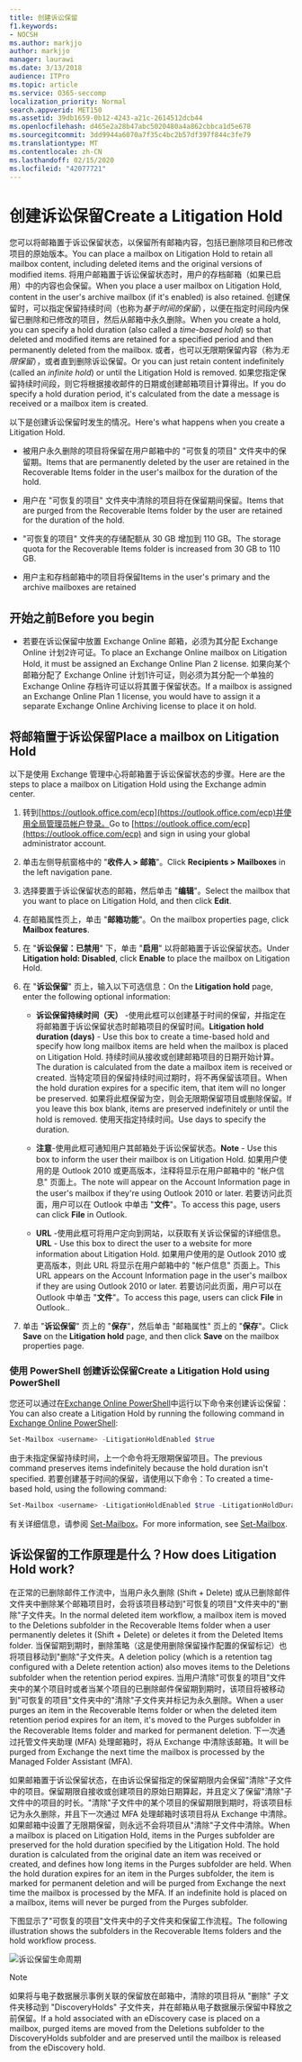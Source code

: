 ```yaml
---
title: 创建诉讼保留
f1.keywords:
- NOCSH
ms.author: markjjo
author: markjjo
manager: laurawi
ms.date: 3/13/2018
audience: ITPro
ms.topic: article
ms.service: O365-seccomp
localization_priority: Normal
search.appverid: MET150
ms.assetid: 39db1659-0b12-4243-a21c-2614512dcb44
ms.openlocfilehash: d465e2a28b47abc5020480a4a862cbbca1d5e678
ms.sourcegitcommit: 3dd9944a6070a7f35c4bc2b57df397f844c3fe79
ms.translationtype: MT
ms.contentlocale: zh-CN
ms.lasthandoff: 02/15/2020
ms.locfileid: "42077721"
---
```

# <a name="create-a-litigation-hold"></a><span data-ttu-id="fcd88-102">创建诉讼保留</span><span class="sxs-lookup"><span data-stu-id="fcd88-102">Create a Litigation Hold</span></span>

<span data-ttu-id="fcd88-103">您可以将邮箱置于诉讼保留状态，以保留所有邮箱内容，包括已删除项目和已修改项目的原始版本。</span><span class="sxs-lookup"><span data-stu-id="fcd88-103">You can place a mailbox on Litigation Hold to retain all mailbox content, including deleted items and the original versions of modified items.</span></span> <span data-ttu-id="fcd88-104">将用户邮箱置于诉讼保留状态时，用户的存档邮箱（如果已启用）中的内容也会保留。</span><span class="sxs-lookup"><span data-stu-id="fcd88-104">When you place a user mailbox on Litigation Hold, content in the user's archive mailbox (if it's enabled) is also retained.</span></span> <span data-ttu-id="fcd88-105">创建保留时，可以指定保留持续时间（也称为*基于时间的保留*），以便在指定时间段内保留已删除和已修改的项目，然后从邮箱中永久删除。</span><span class="sxs-lookup"><span data-stu-id="fcd88-105">When you create a hold, you can specify a hold duration (also called a *time-based hold*) so that deleted and modified items are retained for a specified period and then permanently deleted from the mailbox.</span></span> <span data-ttu-id="fcd88-106">或者，也可以无限期保留内容（称为*无限保留*），或者直到删除诉讼保留。</span><span class="sxs-lookup"><span data-stu-id="fcd88-106">Or you can just retain content indefinitely (called an *infinite hold*) or until the Litigation Hold is removed.</span></span> <span data-ttu-id="fcd88-107">如果您指定保留持续时间段，则它将根据接收邮件的日期或创建邮箱项目计算得出。</span><span class="sxs-lookup"><span data-stu-id="fcd88-107">If you do specify a hold duration period, it's calculated from the date a message is received or a mailbox item is created.</span></span> 
  
<span data-ttu-id="fcd88-108">以下是创建诉讼保留时发生的情况。</span><span class="sxs-lookup"><span data-stu-id="fcd88-108">Here's what happens when you create a Litigation Hold.</span></span>
  
- <span data-ttu-id="fcd88-109">被用户永久删除的项目将保留在用户邮箱中的 "可恢复的项目" 文件夹中的保留期。</span><span class="sxs-lookup"><span data-stu-id="fcd88-109">Items that are permanently deleted by the user are retained in the Recoverable Items folder in the user's mailbox for the duration of the hold.</span></span>
    
- <span data-ttu-id="fcd88-110">用户在 "可恢复的项目" 文件夹中清除的项目将在保留期间保留。</span><span class="sxs-lookup"><span data-stu-id="fcd88-110">Items that are purged from the Recoverable Items folder by the user are retained for the duration of the hold.</span></span>
    
- <span data-ttu-id="fcd88-111">"可恢复的项目" 文件夹的存储配额从 30 GB 增加到 110 GB。</span><span class="sxs-lookup"><span data-stu-id="fcd88-111">The storage quota for the Recoverable Items folder is increased from 30 GB to 110 GB.</span></span>
    
- <span data-ttu-id="fcd88-112">用户主和存档邮箱中的项目将保留</span><span class="sxs-lookup"><span data-stu-id="fcd88-112">Items in the user's primary and the archive mailboxes are retained</span></span>
    
## <a name="before-you-begin"></a><span data-ttu-id="fcd88-113">开始之前</span><span class="sxs-lookup"><span data-stu-id="fcd88-113">Before you begin</span></span>

- <span data-ttu-id="fcd88-114">若要在诉讼保留中放置 Exchange Online 邮箱，必须为其分配 Exchange Online 计划2许可证。</span><span class="sxs-lookup"><span data-stu-id="fcd88-114">To place an Exchange Online mailbox on Litigation Hold, it must be assigned an Exchange Online Plan 2 license.</span></span> <span data-ttu-id="fcd88-115">如果向某个邮箱分配了 Exchange Online 计划1许可证，则必须为其分配一个单独的 Exchange Online 存档许可证以将其置于保留状态。</span><span class="sxs-lookup"><span data-stu-id="fcd88-115">If a mailbox is assigned an Exchange Online Plan 1 license, you would have to assign it a separate Exchange Online Archiving license to place it on hold.</span></span>
    

## <a name="place-a-mailbox-on-litigation-hold"></a><span data-ttu-id="fcd88-116">将邮箱置于诉讼保留</span><span class="sxs-lookup"><span data-stu-id="fcd88-116">Place a mailbox on Litigation Hold</span></span>

<span data-ttu-id="fcd88-117">以下是使用 Exchange 管理中心将邮箱置于诉讼保留状态的步骤。</span><span class="sxs-lookup"><span data-stu-id="fcd88-117">Here are the steps to place a mailbox on Litigation Hold using the Exchange admin center.</span></span>

1. <span data-ttu-id="fcd88-118">转到[https://outlook.office.com/ecp](https://outlook.office.com/ecp)并使用全局管理员帐户登录。</span><span class="sxs-lookup"><span data-stu-id="fcd88-118">Go to [https://outlook.office.com/ecp](https://outlook.office.com/ecp) and sign in using your global administrator account.</span></span>

2. <span data-ttu-id="fcd88-119">单击左侧导航窗格中的 "**收件人 > 邮箱**"。</span><span class="sxs-lookup"><span data-stu-id="fcd88-119">Click **Recipients > Mailboxes** in the left navigation pane.</span></span>

3. <span data-ttu-id="fcd88-120">选择要置于诉讼保留状态的邮箱，然后单击 "**编辑**"。</span><span class="sxs-lookup"><span data-stu-id="fcd88-120">Select the mailbox that you want to place on Litigation Hold, and then click **Edit**.</span></span>

4. <span data-ttu-id="fcd88-121">在邮箱属性页上，单击 "**邮箱功能**"。</span><span class="sxs-lookup"><span data-stu-id="fcd88-121">On the mailbox properties page, click **Mailbox features**.</span></span>
    
5. <span data-ttu-id="fcd88-122">在 "**诉讼保留：已禁用**" 下，单击 "**启用**" 以将邮箱置于诉讼保留状态。</span><span class="sxs-lookup"><span data-stu-id="fcd88-122">Under **Litigation hold: Disabled**, click **Enable** to place the mailbox on Litigation Hold.</span></span>
    
6. <span data-ttu-id="fcd88-123">在 "**诉讼保留**" 页上，输入以下可选信息：</span><span class="sxs-lookup"><span data-stu-id="fcd88-123">On the **Litigation hold** page, enter the following optional information:</span></span> 
    
    - <span data-ttu-id="fcd88-124">**诉讼保留持续时间（天）** -使用此框可以创建基于时间的保留，并指定在将邮箱置于诉讼保留状态时邮箱项目的保留时间。</span><span class="sxs-lookup"><span data-stu-id="fcd88-124">**Litigation hold duration (days)** - Use this box to create a time-based hold and specify how long mailbox items are held when the mailbox is placed on Litigation Hold.</span></span> <span data-ttu-id="fcd88-125">持续时间从接收或创建邮箱项目的日期开始计算。</span><span class="sxs-lookup"><span data-stu-id="fcd88-125">The duration is calculated from the date a mailbox item is received or created.</span></span> <span data-ttu-id="fcd88-126">当特定项目的保留持续时间过期时，将不再保留该项目。</span><span class="sxs-lookup"><span data-stu-id="fcd88-126">When the hold duration expires for a specific item, that item will no longer be preserved.</span></span> <span data-ttu-id="fcd88-127">如果将此框保留为空，则会无限期保留项目或删除保留。</span><span class="sxs-lookup"><span data-stu-id="fcd88-127">If you leave this box blank, items are preserved indefinitely or until the hold is removed.</span></span> <span data-ttu-id="fcd88-128">使用天指定持续时间。</span><span class="sxs-lookup"><span data-stu-id="fcd88-128">Use days to specify the duration.</span></span>
    
    - <span data-ttu-id="fcd88-129">**注意**-使用此框可通知用户其邮箱处于诉讼保留状态。</span><span class="sxs-lookup"><span data-stu-id="fcd88-129">**Note** - Use this box to inform the user their mailbox is on Litigation Hold.</span></span> <span data-ttu-id="fcd88-130">如果用户使用的是 Outlook 2010 或更高版本，注释将显示在用户邮箱中的 "帐户信息" 页面上。</span><span class="sxs-lookup"><span data-stu-id="fcd88-130">The note will appear on the Account Information page in the user's mailbox if they're using Outlook 2010 or later.</span></span> <span data-ttu-id="fcd88-131">若要访问此页面，用户可以在 Outlook 中单击 "**文件**"。</span><span class="sxs-lookup"><span data-stu-id="fcd88-131">To access this page, users can click **File** in Outlook.</span></span>
    
    - <span data-ttu-id="fcd88-132">**URL** -使用此框可将用户定向到网站，以获取有关诉讼保留的详细信息。</span><span class="sxs-lookup"><span data-stu-id="fcd88-132">**URL** - Use this box to direct the user to a website for more information about Litigation Hold.</span></span> <span data-ttu-id="fcd88-133">如果用户使用的是 Outlook 2010 或更高版本，则此 URL 将显示在用户邮箱中的 "帐户信息" 页面上。</span><span class="sxs-lookup"><span data-stu-id="fcd88-133">This URL appears on the Account Information page in the user's mailbox if they are using Outlook 2010 or later.</span></span> <span data-ttu-id="fcd88-134">若要访问此页面，用户可以在 Outlook 中单击 "**文件**"。</span><span class="sxs-lookup"><span data-stu-id="fcd88-134">To access this page, users can click **File** in Outlook..</span></span>

7. <span data-ttu-id="fcd88-135">单击 "**诉讼保留**" 页上的 "**保存**"，然后单击 "邮箱属性" 页上的 "**保存**"。</span><span class="sxs-lookup"><span data-stu-id="fcd88-135">Click **Save** on the **Litigation hold** page, and then click **Save** on the mailbox properties page.</span></span>

### <a name="create-a-litigation-hold-using-powershell"></a><span data-ttu-id="fcd88-136">使用 PowerShell 创建诉讼保留</span><span class="sxs-lookup"><span data-stu-id="fcd88-136">Create a Litigation Hold using PowerShell</span></span>

<span data-ttu-id="fcd88-137">您还可以通过在[Exchange Online PowerShell](https://docs.microsoft.com/powershell/exchange/exchange-online/connect-to-exchange-online-powershell/connect-to-exchange-online-powershell)中运行以下命令来创建诉讼保留：</span><span class="sxs-lookup"><span data-stu-id="fcd88-137">You can also create a Litigation Hold by running the following command in [Exchange Online PowerShell](https://docs.microsoft.com/powershell/exchange/exchange-online/connect-to-exchange-online-powershell/connect-to-exchange-online-powershell):</span></span>

```powershell
Set-Mailbox <username> -LitigationHoldEnabled $true
```

<span data-ttu-id="fcd88-138">由于未指定保留持续时间，上一个命令将无限期保留项目。</span><span class="sxs-lookup"><span data-stu-id="fcd88-138">The previous command preserves items indefinitely because the hold duration isn't specified.</span></span> <span data-ttu-id="fcd88-139">若要创建基于时间的保留，请使用以下命令：</span><span class="sxs-lookup"><span data-stu-id="fcd88-139">To created a time-based hold, using the following command:</span></span>

```powershell
Set-Mailbox <username> -LitigationHoldEnabled $true -LitigationHoldDuration <number of days>
```

<span data-ttu-id="fcd88-140">有关详细信息，请参阅 [Set-Mailbox](https://docs.microsoft.com/powershell/module/exchange/mailboxes/set-mailbox)。</span><span class="sxs-lookup"><span data-stu-id="fcd88-140">For more information, see [Set-Mailbox](https://docs.microsoft.com/powershell/module/exchange/mailboxes/set-mailbox).</span></span>

## <a name="how-does-litigation-hold-work"></a><span data-ttu-id="fcd88-141">诉讼保留的工作原理是什么？</span><span class="sxs-lookup"><span data-stu-id="fcd88-141">How does Litigation Hold work?</span></span>

<span data-ttu-id="fcd88-142">在正常的已删除邮件工作流中，当用户永久删除 (Shift + Delete) 或从已删除邮件文件夹中删除某个邮箱项目时，会将该项目移动到"可恢复的项目"文件夹中的"删除"子文件夹。</span><span class="sxs-lookup"><span data-stu-id="fcd88-142">In the normal deleted item workflow, a mailbox item is moved to the Deletions subfolder in the Recoverable Items folder when a user permanently deletes it (Shift + Delete) or deletes it from the Deleted Items folder.</span></span> <span data-ttu-id="fcd88-143">当保留期到期时，删除策略（这是使用删除保留操作配置的保留标记）也将项目移动到"删除"子文件夹。</span><span class="sxs-lookup"><span data-stu-id="fcd88-143">A deletion policy (which is a retention tag configured with a Delete retention action) also moves items to the Deletions subfolder when the retention period expires.</span></span> <span data-ttu-id="fcd88-144">当用户清除"可恢复的项目"文件夹中的某个项目时或者当某个项目的已删除邮件保留期到期时，该项目将被移动到"可恢复的项目"文件夹中的"清除"子文件夹并标记为永久删除。</span><span class="sxs-lookup"><span data-stu-id="fcd88-144">When a user purges an item in the Recoverable Items folder or when the deleted item retention period expires for an item, it's moved to the Purges subfolder in the Recoverable Items folder and marked for permanent deletion.</span></span> <span data-ttu-id="fcd88-145">下一次通过托管文件夹助理 (MFA) 处理邮箱时，将从 Exchange 中清除该邮箱。</span><span class="sxs-lookup"><span data-stu-id="fcd88-145">It will be purged from Exchange the next time the mailbox is processed by the Managed Folder Assistant (MFA).</span></span>

<span data-ttu-id="fcd88-p108">如果邮箱置于诉讼保留状态，在由诉讼保留指定的保留期限内会保留"清除"子文件中的项目。保留期限自接收或创建项目的原始日期算起，并且定义了保留"清除"子文件中的项目的时长。"清除"子文件中的某个项目的保留期限到期时，将该项目标记为永久删除，并且下一次通过 MFA 处理邮箱时该项目将从 Exchange 中清除。如果邮箱中设置了无限期保留，则永远不会将项目从"清除"子文件中清除。</span><span class="sxs-lookup"><span data-stu-id="fcd88-p108">When a mailbox is placed on Litigation Hold, items in the Purges subfolder are preserved for the hold duration specified by the Litigation Hold. The hold duration is calculated from the original date an item was received or created, and defines how long items in the Purges subfolder are held. When the hold duration expires for an item in the Purges subfolder, the item is marked for permanent deletion and will be purged from Exchange the next time the mailbox is processed by the MFA. If an indefinite hold is placed on a mailbox, items will never be purged from the Purges subfolder.</span></span>

<span data-ttu-id="fcd88-150">下图显示了"可恢复的项目"文件夹中的子文件夹和保留工作流程。</span><span class="sxs-lookup"><span data-stu-id="fcd88-150">The following illustration shows the subfolders in the Recoverable Items folders and the hold workflow process.</span></span>

![诉讼保留生命周期](../media/LitigationHoldLifeCycle.png)

> [!NOTE]
> <span data-ttu-id="fcd88-152">如果将与电子数据展示事例关联的保留放在邮箱中，清除的项目将从 "删除" 子文件夹移动到 "DiscoveryHolds" 子文件夹，并在邮箱从电子数据展示保留中释放之前保留。</span><span class="sxs-lookup"><span data-stu-id="fcd88-152">If a hold associated with an eDiscovery case is placed on a mailbox, purged items are moved from the Deletions subfolder to the DiscoveryHolds subfolder and are preserved until the mailbox is released from the eDiscovery hold.</span></span>
  
